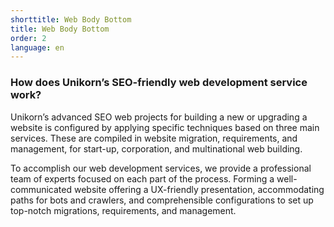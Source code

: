 ```yaml
---
shorttitle: Web Body Bottom
title: Web Body Bottom
order: 2
language: en
---
```

### How does Unikorn’s SEO-friendly web development service work?

Unikorn’s advanced SEO web projects for building a new or upgrading a website is configured by applying specific techniques based on three main services. These are compiled in website migration, requirements, and management, for start-up, corporation, and multinational web building.

To accomplish our web development services, we provide a professional team of experts focused on each part of the process. Forming a well-communicated website offering a UX-friendly presentation, accommodating paths for bots and crawlers, and comprehensible configurations to set up top-notch migrations, requirements, and management.